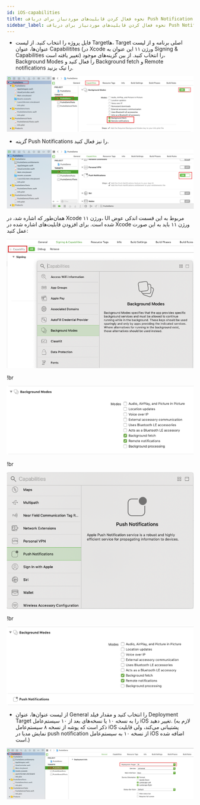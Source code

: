 ```yaml
---
id: iOS-capabilities
title: نحوه فعال کردن قابلیت‌های موردنیاز برای دریافت Push Notification
sidebar_label: نحوه فعال کردن قابلیت‌های موردنیاز برای دریافت Push Notification
---
```


* فایل پروژه را انتخاب کنید. از لیست Targetها، Target اصلی برنامه و از لیست عنوان‌ها، عنوان Capabilitites (در Xcode ورژن ۱۱ این عنوان به Signing & Capabilities تغییر یافته است) را انتخاب کنید. از بین گزینه‌های موجود، Background Modes را فعال کنید و ‌Background fetch و Remote notifications را تیک بزنید.

<img src="/docs/iOS/images/04. enableCapabilities.png" />

* گزینه Push Notifications را نیز فعال کنید.

<img src="/docs/iOS/images/05. enableCapabiliteis.png" />

همان‌طور که اشاره شد، در Xcode ورژن ۱۱، UI مربوط به این قسمت اندکی عوض شده است. برای افزودن قابلیت‌های اشاره شده در Xcode ورژن ۱۱ باید به این صورت عمل کنید:

<img src="/docs/iOS/images/30. Xcode11.png" />

!br

<img src="/docs/iOS/images/31. Xcode11.png" />

!br

<img src="/docs/iOS/images/32. Xcode11.png" />

!br

<img src="/docs/iOS/images/33. Xcode11.png" />

* از لیست عنوان‌ها، عنوان General را انتخاب کنید و مقدار فیلد Deployment Target را به نسخه ۱۰ یا نسخه‌های بعد از ۱۰ سیستم‌عامل iOS تغییر دهید. (لازم به ذکر است که پوشه از نسخه ۸ سیستم‌عامل iOS پشتیبانی می‌کند، ولی قابلیت نمایش مدیا در push notification از نسخه ۱۰ به سیستم‌عامل iOS اضافه شده است.)

<img src="/docs/iOS/images/06. settingDeploymentTarget.png" />